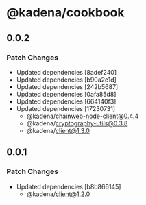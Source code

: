 # @kadena/cookbook

## 0.0.2

### Patch Changes

- Updated dependencies [8adef240]
- Updated dependencies [b90a2c1d]
- Updated dependencies [242b5687]
- Updated dependencies [0afa85d8]
- Updated dependencies [664140f3]
- Updated dependencies [17230731]
  - @kadena/chainweb-node-client@0.4.4
  - @kadena/cryptography-utils@0.3.8
  - @kadena/client@1.3.0

## 0.0.1

### Patch Changes

- Updated dependencies [b8b866145]
  - @kadena/client@1.2.0
